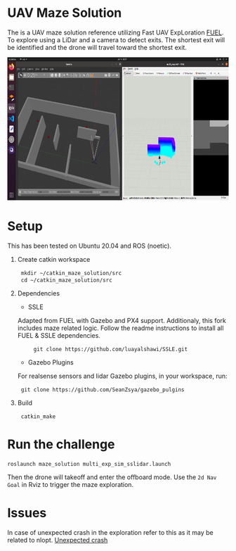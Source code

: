 # UAV Maze Solution
The is a UAV maze solution reference utilizing Fast UAV ExpLoration [FUEL](https://github.com/HKUST-Aerial-Robotics/FUEL). To explore using a LiDar and a camera to detect exits. The shortest exit will be identified and the drone will travel toward the shortest exit.

<p id="demo2" align="center">
    <img src="files/maze.png" width = "600" height = "325"/>
</p>

# Setup
This has been tested on Ubuntu 20.04 and ROS (noetic).

1. Create catkin workspace

        mkdir ~/catkin_maze_solution/src
        cd ~/catkin_maze_solution/src

2. Dependencies
    - SSLE
    
    Adapted from FUEL with Gazebo and PX4 support. Additionaly, this fork includes maze related logic. Follow the readme instructions to install all FUEL & SSLE dependencies.
        
            git clone https://github.com/luayalshawi/SSLE.git
    
    - Gazebo Plugins

    For realsense sensors and lidar Gazebo plugins, in your workspace, run:

        git clone https://github.com/SeanZsya/gazebo_pulgins

3. Build

        catkin_make


# Run the challenge
    roslaunch maze_solution multi_exp_sim_sslidar.launch
    
Then the drone will takeoff and enter the offboard mode. Use the `2d Nav Goal` in Rviz to trigger the maze exploration.

# Issues  
In case of unexpected crash in the exploration refer to this as it may be related to nlopt. [Unexpected crash](https://github.com/HKUST-Aerial-Robotics/FUEL#unexpected-crash)